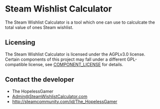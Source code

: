 # Steam Wishlist Calculator
The Steam Wishlist Calculator is a tool which one can use to calculcate the total value of ones Steam wishlist.

## Licensing
The Steam Wishlist Calculator is licensed under the AGPLv3.0 license. Certain components of this project may fall under a different GPL-compatible license, see [COMPONENT_LICENSE](COMPONENT_LICENSE) for details.

## Contact the developer
- The HopelessGamer
- Admin@SteamWishlistCalculator.com
- http://steamcommunity.com/id/The_HopelessGamer
